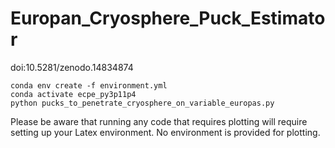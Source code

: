# Europan_Cryosphere_Puck_Estimator

doi:10.5281/zenodo.14834874

```
conda env create -f environment.yml
conda activate ecpe_py3p11p4
python pucks_to_penetrate_cryosphere_on_variable_europas.py
```

Please be aware that running any code that requires plotting will require setting up your Latex environment. No environment is provided for plotting.